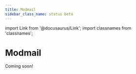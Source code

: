 ```yaml
---
title: Modmail
sidebar_class_name: status beta
---
```

import Link from '@docusaurus/Link';
import classnames from 'classnames';

# Modmail

<Link className={classnames("button button--outline button--primary button--large")} to="/support">Coming soon!</Link>